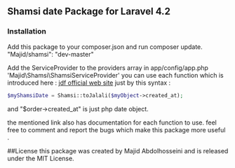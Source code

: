 ## Shamsi date Package for Laravel 4.2

### Installation
Add this package to your composer.json and run composer update.
"Majid/shamsi": "dev-master"


Add the ServiceProvider to the providers array in app/config/app.php
'Majid\Shamsi\ShamsiServiceProvider'
you can use each function which is introduced here :
[jdf official web site](http://jdf.scr.ir/rahnama/?t=jadvalha)
just by this syntax :
```php
$myShamsiDate = Shamsi::toJalali($myObject->created_at);
```
and "$order->created_at" is just php date object.

the mentioned link also has documentation for each function to use.
feel free to comment and report the bugs which make this package more useful .

##License
this package was created by Majid Abdolhosseini and is released under the MIT License.

